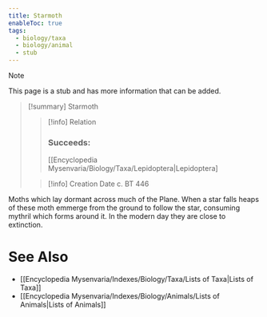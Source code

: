 ```yaml
---
title: Starmoth
enableToc: true
tags:
  - biology/taxa
  - biology/animal
  - stub
---
```


> [!note]
> This page is a stub and has more information that can be added.

> [!summary] Starmoth
> > [!info] Relation
> > ### Succeeds:
> > [[Encyclopedia Mysenvaria/Biology/Taxa/Lepidoptera|Lepidoptera]
>
> > [!info] Creation Date
> > c. BT 446

Moths which lay dormant across much of the Plane. When a star falls heaps of these moth emmerge from the ground to follow the star, consuming mythril which forms around it. In the modern day they are close to extinction.

# See Also
- [[Encyclopedia Mysenvaria/Indexes/Biology/Taxa/Lists of Taxa|Lists of Taxa]]
- [[Encyclopedia Mysenvaria/Indexes/Biology/Animals/Lists of Animals|Lists of Animals]]
